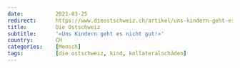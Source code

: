 ```yaml
---
date:          2021-03-25
redirect:      https://www.dieostschweiz.ch/artikel/uns-kindern-geht-es-nicht-gut-KvYMpz6
title:         Die Ostschweiz
subtitle:      '«Uns Kindern geht es nicht gut!»'
country:       CH
categories:    [Mensch]
tags:          [die ostschweiz, kind, kollateralschäden]
---
```

